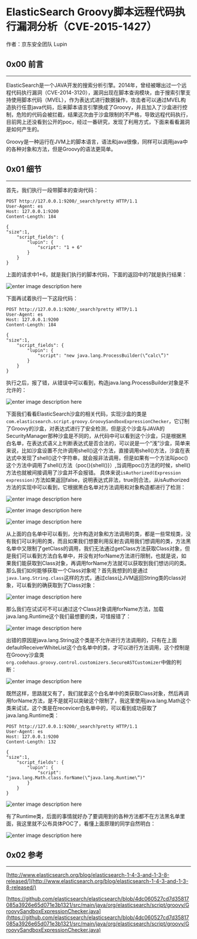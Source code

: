# ElasticSearch Groovy脚本远程代码执行漏洞分析（CVE-2015-1427）

作者：京东安全团队 Lupin

0x00 前言
-------

* * *

ElasticSearch是一个JAVA开发的搜索分析引擎。2014年，曾经被曝出过一个远程代码执行漏洞（CVE-2014-3120），漏洞出现在脚本查询模块，由于搜索引擎支持使用脚本代码（MVEL），作为表达式进行数据操作，攻击者可以通过MVEL构造执行任意java代码，后来脚本语言引擎换成了Groovy，并且加入了沙盒进行控制，危险的代码会被拦截，结果这次由于沙盒限制的不严格，导致远程代码执行，目前网上还没看到公开的poc，经过一番研究，发现了利用方式，下面来看看漏洞是如何产生的。

Groovy是一种运行在JVM上的脚本语言，语法和java很像，同样可以调用java中的各种对象和方法，但是Groovy的语法更简单。

0x01 细节
-------

* * *

首先，我们执行一段带脚本的查询代码：

```
POST http://127.0.0.1:9200/_search?pretty HTTP/1.1
User-Agent: es
Host: 127.0.0.1:9200
Content-Length: 184

{
"size":1,
    "script_fields": {
        "lupin": {
            "script": "1 + 6"
        }
    }
}

```

上面的请求中1+6，就是我们执行的脚本代码，下面的返回中的7就是执行结果：

![enter image description here](http://drops.javaweb.org/uploads/images/144c580f21b55dac3192883622c411b9bdf25a39.jpg)

下面再试着执行一下这段代码：

```
POST http://127.0.0.1:9200/_search?pretty HTTP/1.1
User-Agent: es
Host: 127.0.0.1:9200
Content-Length: 184

{
"size":1,
    "script_fields": {
        "lupin": {
            "script": "new java.lang.ProcessBuilder(\“calc\”)"
        }
    }
}

```

执行之后，报了错，从错误中可以看到，构造java.lang.ProcessBuilder对象是不允许的：

![enter image description here](http://drops.javaweb.org/uploads/images/09986ca6c88443897a3d7a40478d845adcf3fe27.jpg)

下面我们看看ElasticSearch沙盒的相关代码，实现沙盒的类是`com.elasticsearch.script.groovy.GroovySandboxExpressionChecker`，它订制了Groovy的沙盒，对表达式进行了安全检测，但是这个沙盒与JAVA的SecurityManager那种沙盒是不同的，从代码中可以看到这个沙盒，只是根据黑白名单，在表达式语义上判断表达式是否合法的，可以说是一个“浅”沙盒，简单来来说，比如沙盒设置不允许调用shell()这个方法，直接调用shell()方法，沙盒在表达式中发现了shell()这个字符串，就会报非法调用，但是如果有一个方法叫poc()这个方法中调用了shell()方法（poc(){shell()}）,当调用poc()方法的时候，shell()方法也就被间接调用了沙盒并不会报错。 具体来说`isAuthorized(Expression expression)`方法如果返回false，说明表达式非法，true则合法，从isAuthorized方法的实现中可以看到，它根据黑白名单对方法调用和对象构造都进行了检测：

![enter image description here](http://drops.javaweb.org/uploads/images/dd81477197c93e09fed4192ff5d4a84f42635f9f.jpg)

![enter image description here](http://drops.javaweb.org/uploads/images/ed8fd708735925542f423a39a9e37171139473f6.jpg)

![enter image description here](http://drops.javaweb.org/uploads/images/13e99fc375b12d058a16695349e0948339ef3429.jpg)

从上面的白名单中可以看到，允许构造对象和方法调用的类，都是一些常规类，没有我们可以利用的类，而且如果我们想要利用反射去调用我们想调用的类，方法黑名单中又限制了getClass的调用，我们无法通过getClass方法获取Class对象，但是我们可以看到方法白名单中，并没有对forName方法进行限制，也就是说，如果我们能获取到Class对象，再调用forName方法就可以获取到我们想访问的类。 那么我们如何能够获取一个Class对象呢？首先我想到的是通过`java.lang.String.class`这样的方式，通过class让JVM返回String类的class对象，可以看到的确获取到了Class对象：

![enter image description here](http://drops.javaweb.org/uploads/images/fdf2c11d01c97187fb2d26d62c67e439c1c6537b.jpg)

那么我们在试试可不可以通过这个Class对象调用forName方法，加载java.lang.Runtime这个我们最想要的类，可惜报错了：

![enter image description here](http://drops.javaweb.org/uploads/images/cca2eb6ccd79720a3b098949021d6c43d2d4c7d7.jpg)

出错的原因是java.lang.String这个类是不允许进行方法调用的，只有在上面defaultReceiverWhiteList这个白名单中的类，才可以进行方法调用，这个控制是在Groovy沙盒类`org.codehaus.groovy.control.customizers.SecureASTCustomizer`中做的判断：

![enter image description here](http://drops.javaweb.org/uploads/images/d375c185bccbb331c9514448bd0491aebe95bd46.jpg)

既然这样，思路就又有了，我们就拿这个白名单中的类获取Class对象，然后再调用forName方法，是不是就可以突破这个限制了，我这里使用java.lang.Math这个类来试试，这个类是在recevicer白名单中的，可以看到成功获取了java.lang.Runtime类：

```
POST http://127.0.0.1:9200/_search?pretty HTTP/1.1
User-Agent: es
Host: 127.0.0.1:9200
Content-Length: 132

{
"size":1,
    "script_fields": {
        "lupin": {
            "script": "java.lang.Math.class.forName(\“java.lang.Runtime\”)"
        }
    }
}

```

![enter image description here](http://drops.javaweb.org/uploads/images/7c3ed024eef21c6b24c1f6e4d14911050ab2f1e9.jpg)

有了Runtime类，后面的事情就好办了要调用到的各种方法都不在方法黑名单里面，我这里就不公布具体POC了，看懂上面原理的同学自然明白：

![enter image description here](http://drops.javaweb.org/uploads/images/17cee3904c8265d94d38ffdad7e02504fd8a6327.jpg)

0x02 参考
-------

* * *

[http://www.elasticsearch.org/blog/elasticsearch-1-4-3-and-1-3-8-released/](http://www.elasticsearch.org/blog/elasticsearch-1-4-3-and-1-3-8-released/)

[https://github.com/elasticsearch/elasticsearch/blob/4dc060527cd7d35817085a3926e65d071e3b1321/src/main/java/org/elasticsearch/script/groovy/GroovySandboxExpressionChecker.java](https://github.com/elasticsearch/elasticsearch/blob/4dc060527cd7d35817085a3926e65d071e3b1321/src/main/java/org/elasticsearch/script/groovy/GroovySandboxExpressionChecker.java)